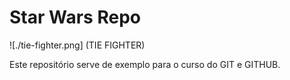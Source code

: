 # Star Wars Repo

![./tie-fighter.png] (TIE FIGHTER)

Este repositório serve de exemplo para o curso do GIT e GITHUB.